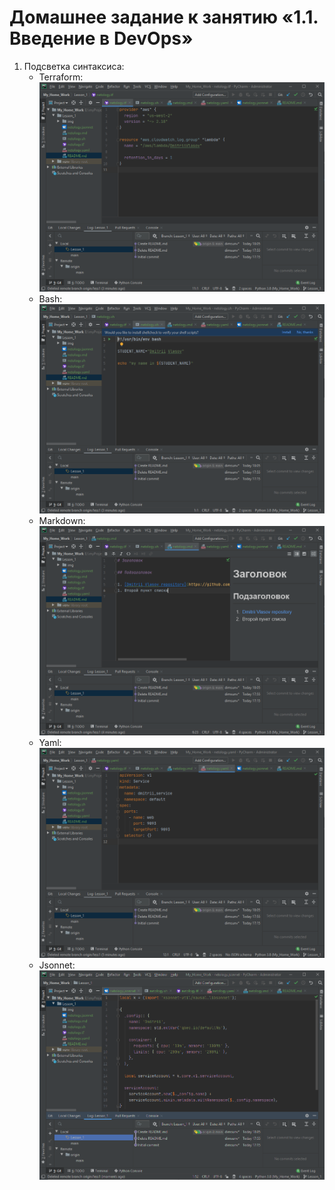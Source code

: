 # Домашнее задание к занятию «1.1. Введение в DevOps»
   
1. Подсветка синтаксиса:
    - Terraform: ![Терраформ](img/terraform.png)
    - Bash: ![bahs](img/bash.png)
    - Markdown: ![markdown](img/markdown.png)
    - Yaml: ![Yaml](img/yaml.png)
    - Jsonnet: ![Jsonnet](img/jsonnet.png)
